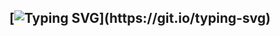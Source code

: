 <div align="center">
  
## [![Typing SVG](https://readme-typing-svg.herokuapp.com?font=Halo+Handletter&color=00FF00&size=30&lines=DXTROX+MEDIA+STORAGE;FOR+BOT+DXTROX+V_1;MADE+BY+AMAL-DX;CO-SUPPORT+WITH;KARTHIK_TERROR-BOY...)](https://git.io/typing-svg)


 
